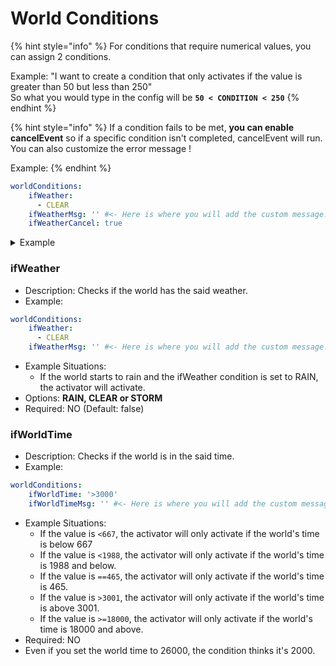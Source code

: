 # World Conditions

{% hint style="info" %}
For conditions that require numerical values, you can assign 2 conditions.

Example: "I want to create a condition that only activates if the value is greater than 50 but less than 250"\
So what you would type in the config will be **`50 < CONDITION < 250`**
{% endhint %}

{% hint style="info" %}
If a condition fails to be met, **you can enable cancelEvent** so if a specific condition isn't completed, cancelEvent will run.  You can also customize the error message !

Example:
{% endhint %}

```yaml
worldConditions:
    ifWeather:
      - CLEAR
    ifWeatherMsg: '' #<- Here is where you will add the custom message.
    ifWeatherCancel: true
```

<details>

<summary>Example</summary>

```yaml
name: '&7MyPickaxe'
lore:
- '&7&oDefault desc'
material: DIAMOND_PICKAXE
headDBID: ''
glow: false
glowDrop: false
disableStack: false
keepItemOnDeath: false
give-first-join: false
give-slot: 0
usage: 0
usePerDay: -1
usageLimit: -1
disable-world: []
unbreakable: false
isSpecialProjectile: false
canBeUsedOnlyByTheOwner: false
storeItemInfos: false
activators:
  activator1:
    activator: PLAYER_ALL_CLICK
    displayName: Activator name
    usageModification: 0
    usePerDay: -1
    cancelEventIfMaxUsePerDay: false
    autoUpdateItem: false
    commands: []
    silenceOutput: false
    blockCommands:
    - BREAK
    detailedBlocks: []
    cancelEventIfNotDetailedBlocks: false
    onlyAirClick: false
    onlyBlockClick: true
    cancelEventIfInvalidRequiredExecutableItems: false
    cancelEvent: false
    conditions:
      worldConditions:
        ifWeather:
        - RAIN
        ifWeatherMsg: "It's not raining !"

```

</details>

### ifWeather

* Description: Checks if the world has the said weather.
* Example:

```yaml
worldConditions:
    ifWeather:
      - CLEAR
    ifWeatherMsg: '' #<- Here is where you will add the custom message.
```

* Example Situations:
  * If the world starts to rain and the ifWeather condition is set to RAIN, the activator will activate.
* Options: **RAIN, CLEAR or STORM**
* Required: NO (Default: false)

### ifWorldTime

* Description: Checks if the world is in the said time.
* Example:

```yaml
worldConditions:
    ifWorldTime: '>3000'
    ifWorldTimeMsg: '' #<- Here is where you will add the custom message.
```

* Example Situations:
  * If the value is `<667`, the activator will only activate if the world's time is below 667
  * If the value is `<1988`, the activator will only activate if the world's time is 1988 and below.
  * If the value is `==465`, the activator will only activate if the world's time is 465.
  * If the value is `>3001`, the activator will only activate if the world's time is above 3001.
  * If the value is `>=18000`, the activator will only activate if the world's time is 18000 and above.
* Required: NO
* Even if you set the world time to 26000, the condition thinks it's 2000.

